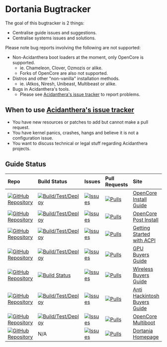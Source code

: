 # Dortania Bugtracker

The goal of this bugtracker is 2 things:

* Centralise guide issues and suggestions.
* Centralise systems issues and solutions.

Please note bug reports involving the following are not supported:

* Non-Acidanthera boot loaders at the moment, only OpenCore is supported.
  * ie. Chameleon, Clover, Ozmozis or alike.
  * Forks of OpenCore are also not supported.
* Distros and other "non-vanilla" installation methods.
  * ie. iAtkos, Niresh, Unibeast, Multibeast or alike.
* Bugs in Acidanthera's tools.
  * Please see  [Acidanthera's issue tracker](https://github.com/acidanthera/bugtracker) to report problems.

## When to use [Acidanthera's issue tracker](https://github.com/acidanthera/bugtracker)

* You have new resources or patches to add but cannot make a pull request.
* You have kernel panics, crashes, hangs and believe it is not a configuration issue.
* You want to discuss technical or legal stuff regarding Acidanthera projects.


## Guide Status 

| Repo | Build Status | Issues | Pull Requests | Site |
| :--- | :--- | :--- | :--- | :--- |
| [![GitHub Repository](https://img.shields.io/badge/GitHub-OpenCore--Install--Guide-blue?style=flat-square&logo=github)](https://github.com/dortania/OpenCore-Install-Guide) | [![Build/Test/Deploy](https://github.com/dortania/OpenCore-Install-Guide/actions/workflows/build_test_deploy.yml/badge.svg)](https://github.com/dortania/OpenCore-Install-Guide/actions/workflows/build_test_deploy.yml) | [![Issues](https://img.shields.io/github/issues-raw/dortania/bugtracker/OpenCoreDesktopGuide.svg?style=flat-square&color=informational&label=issues)](https://github.com/dortania/bugtracker/issues?q=is%3Aopen+is%3Aissue+label%3AOpenCoreDesktopGuide) | [![Pulls](https://img.shields.io/github/issues-pr-raw/dortania/OpenCore-Install-Guide.svg?style=flat-square&color=informational&label=pulls)](https://github.com/dortania/OpenCore-Install-Guide/pulls) | [OpenCore Install Guide](https://dortania.github.io/OpenCore-Install-Guide/) |
| [![GitHub Repository](https://img.shields.io/badge/GitHub-OpenCore--Post--Install-blue?style=flat-square&logo=github)](https://github.com/dortania/OpenCore-Post-Install) | [![Build/Test/Deploy](https://github.com/dortania/OpenCore-Post-Install/actions/workflows/build_test_deploy.yml/badge.svg)](https://github.com/dortania/OpenCore-Post-Install/actions/workflows/build_test_deploy.yml) | [![Issues](https://img.shields.io/github/issues-raw/dortania/bugtracker/OpenCorePostInstall.svg?style=flat-square&color=informational&label=issues)](https://github.com/dortania/bugtracker/issues?q=is%3Aopen+is%3Aissue+label%3AOpenCorePostInstall) | [![Pulls](https://img.shields.io/github/issues-pr-raw/dortania/OpenCore-Post-Install.svg?style=flat-square&color=informational&label=pulls)](https://github.com/dortania/OpenCore-Post-Install/pulls) | [OpenCore Post Install](https://dortania.github.io/OpenCore-Post-Install/) |
| [![GitHub Repository](https://img.shields.io/badge/GitHub-Getting--Started--With--ACPI-blue?style=flat-square&logo=github)](https://github.com/dortania/Getting-Started-With-ACPI) | [![Build/Test/Deploy](https://github.com/dortania/Getting-Started-With-ACPI/actions/workflows/build_test_deploy.yml/badge.svg)](https://github.com/dortania/Getting-Started-With-ACPI/actions/workflows/build_test_deploy.yml) | [![Issues](https://img.shields.io/github/issues-raw/dortania/bugtracker/GettingStartedWithACPI.svg?style=flat-square&color=informational&label=issues)](https://github.com/dortania/bugtracker/issues?q=is%3Aopen+is%3Aissue+label%3AGettingStartedWithACPI) | [![Pulls](https://img.shields.io/github/issues-pr-raw/dortania/Getting-Started-With-ACPI.svg?style=flat-square&color=informational&label=pulls)](https://github.com/dortania/Getting-Started-With-ACPI/pulls) | [Getting Started with ACPI](https://dortania.github.io/Getting-Started-With-ACPI/) |
| [![GitHub Repository](https://img.shields.io/badge/GitHub-GPU--Buyers--Guide-blue?style=flat-square&logo=github)](https://github.com/dortania/GPU-Buyers-Guide) | [![Build/Test/Deploy](https://github.com/dortania/GPU-Buyers-Guide/actions/workflows/build_test_deploy.yml/badge.svg)](https://github.com/dortania/GPU-Buyers-Guide/actions/workflows/build_test_deploy.yml)  | [![Issues](https://img.shields.io/github/issues-raw/dortania/bugtracker/GPUBuyersGuide.svg?style=flat-square&color=informational&label=issues)](https://github.com/dortania/bugtracker/issues?q=is%3Aopen+is%3Aissue+label%3AGPUBuyersGuide) | [![Pulls](https://img.shields.io/github/issues-pr-raw/dortania/GPU-Buyers-Guide.svg?style=flat-square&color=informational&label=pulls)](https://github.com/dortania/GPU-Buyers-Guide/pulls) | [GPU Buyers Guide](https://dortania.github.io/GPU-Buyers-Guide/) |
| [![GitHub Repository](https://img.shields.io/badge/GitHub-Wireless--Buyers--Guide-blue?style=flat-square&logo=github)](https://github.com/dortania/Wireless-Buyers-Guide) | [![Build Status](https://travis-ci.com/dortania/Wireless-Buyers-Guide.svg?branch=master)](https://travis-ci.com/dortania/Wireless-Buyers-Guide) | [![Issues](https://img.shields.io/github/issues-raw/dortania/bugtracker/WirelessBuyersGuide.svg?style=flat-square&color=informational&label=issues)](https://github.com/dortania/bugtracker/issues?q=is%3Aopen+is%3Aissue+label%3AWirelessBuyersGuide) | [![Pulls](https://img.shields.io/github/issues-pr-raw/dortania/Wireless-Buyers-Guide.svg?style=flat-square&color=informational&label=pulls)](https://github.com/dortania/Wireless-Buyers-Guide/pulls) | [Wireless Buyers Guide](https://dortania.github.io/Wireless-Buyers-Guide/) |
| [![GitHub Repository](https://img.shields.io/badge/GitHub-Anti--Hackintosh--Buyers--Guide-blue?style=flat-square&logo=github)](https://github.com/dortania/Anti-Hackintosh-Buyers-Guide) | [![Build/Test/Deploy](https://github.com/dortania/Anti-Hackintosh-Buyers-Guide/actions/workflows/build_test_deploy.yml/badge.svg)](https://github.com/dortania/Anti-Hackintosh-Buyers-Guide/actions/workflows/build_test_deploy.yml) | [![Issues](https://img.shields.io/github/issues-raw/dortania/bugtracker/AntiBuyersGuide.svg?style=flat-square&color=informational&label=issues)](https://github.com/dortania/bugtracker/issues?q=is%3Aopen+is%3Aissue+label%3AAntiBuyersGuide) | [![Pulls](https://img.shields.io/github/issues-pr-raw/dortania/Anti-Hackintosh-Buyers-Guide.svg?style=flat-square&color=informational&label=pulls)](https://github.com/dortania/Anti-Hackintosh-Buyers-Guide/pulls) | [Anti Hackintosh Buyers Guide](https://dortania.github.io/Anti-Hackintosh-Buyers-Guide/) |
| [![GitHub Repository](https://img.shields.io/badge/GitHub-OpenCore--Multiboot-blue?style=flat-square&logo=github)](https://github.com/dortania/OpenCore-Multiboot) | [![Build/Test/Deploy](https://github.com/dortania/OpenCore-Multiboot/actions/workflows/build_test_deploy.yml/badge.svg)](https://github.com/dortania/OpenCore-Multiboot/actions/workflows/build_test_deploy.yml) | [![Issues](https://img.shields.io/github/issues-raw/dortania/bugtracker/OpenCoreMultiboot.svg?style=flat-square&color=informational&label=issues)](https://github.com/dortania/bugtracker/issues?q=is%3Aopen+is%3Aissue+label%3AOpenCoreMultiboot) | [![Pulls](https://img.shields.io/github/issues-pr-raw/dortania/OpenCore-Multiboot.svg?style=flat-square&color=informational&label=pulls)](https://github.com/dortania/OpenCore-Multiboot/pulls) | [OpenCore Multiboot](https://dortania.github.io/OpenCore-Multiboot/) |
| [![GitHub Repository](https://img.shields.io/badge/GitHub-dortania.github.io-blue?style=flat-square&logo=github)](https://github.com/dortania/dortania.github.io) | N/A | [![Issues](https://img.shields.io/github/issues-raw/dortania/bugtracker/DortaniaHomepage.svg?style=flat-square&color=informational&label=issues)](https://github.com/dortania/bugtracker/issues?q=is%3Aopen+is%3Aissue+label%3ADortaniaHomepage) | [![Pulls](https://img.shields.io/github/issues-pr-raw/dortania/dortania.github.io.svg?style=flat-square&color=informational&label=pulls)](https://github.com/dortania/dortania.github.io/pulls) | [Dortania Homepage](https://dortania.github.io/) |
